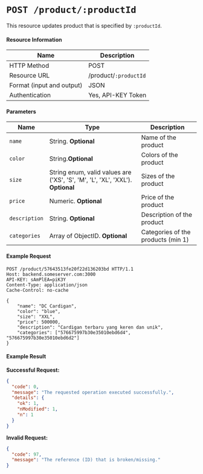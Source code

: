 # `POST /product/:productId`
This resource updates product that is specified by `:productId`.

#### Resource Information
| Name | Description |
| --- | --- |
| HTTP Method | POST |
| Resource URL | /product/`:productId` |
| Format (input and output) | JSON |
| Authentication | Yes, API-KEY Token |

#### Parameters
| Name | Type | Description
| --- | --- | --- |
| `name` | String. **Optional** | Name of the product |
| `color` | String.**Optional** | Colors of the product |
| `size` | String enum, valid values are ('XS', 'S', 'M', 'L', 'XL', 'XXL'). **Optional** | Sizes of the product |
| `price` | Numeric. **Optional** | Price of the product |
| `description` | String. **Optional** | Description of the product |
| `categories` | Array of ObjectID. **Optional** | Categories of the products (min 1) |


#### Example Request
```http
POST /product/57643513fe20f22d136203bd HTTP/1.1
Host: backend.someserver.com:3000
API-KEY: sAmPlEA=piK3Y
Content-Type: application/json
Cache-Control: no-cache

{
    "name": "DC Cardigan",
    "color": "blue",
    "size": "XXL",
    "price": 500000,
    "description": "Cardigan terbaru yang keren dan unik",
    "categories": ["576675997b30e35010ebd6d4", "576675997b30e35010ebd6d2"]
}
```


#### Example Result
**Successful Request:**
```json
{
  "code": 0,
  "message": "The requested operation executed successfully.",
  "details": {
    "ok": 1,
    "nModified": 1,
    "n": 1
  }
}
```

**Invalid Request:**
```json
{
  "code": 97,
  "message": "The reference (ID) that is broken/missing."
}
```
